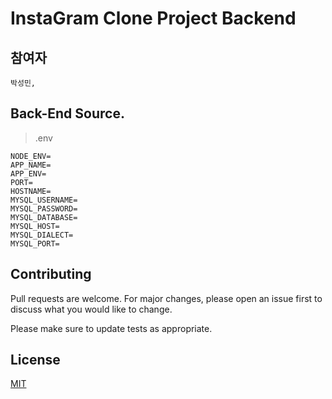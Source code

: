 # InstaGram Clone Project Backend

## 참여자
```
박성민,
```

## Back-End Source.


> .env
```
NODE_ENV=
APP_NAME=
APP_ENV=
PORT=
HOSTNAME=
MYSQL_USERNAME=
MYSQL_PASSWORD=
MYSQL_DATABASE=
MYSQL_HOST=
MYSQL_DIALECT=
MYSQL_PORT=
```


## Contributing
Pull requests are welcome. For major changes, please open an issue first to discuss what you would like to change.

Please make sure to update tests as appropriate.

## License
[MIT](https://choosealicense.com/licenses/mit/)